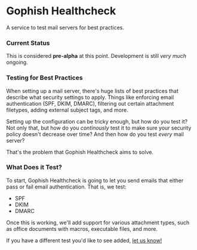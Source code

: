 # Gophish Healthcheck

A service to test mail servers for best practices.

### Current Status

This is considered **pre-alpha** at this point. Development is still _very much_ ongoing.

### Testing for Best Practices

When setting up a mail server, there's huge lists of best practices that describe what security settings to apply. Things like enforcing email authentication (SPF, DKIM, DMARC), filtering out certain attachment filetypes, adding external subject tags, and more.

Setting up the configuration can be tricky enough, but how do you test it? Not only that, but how do you _continously_ test it to make sure your security policy doesn't decrease over time? And then how do you test _every_ mail server?

That's the problem that Gophish Healthcheck aims to solve.

### What Does it Test?

To start, Gophish Healthcheck is going to let you send emails that either pass or fail email authentication. That is, we test:

* SPF
* DKIM
* DMARC

Once this is working, we'll add support for various attachment types, such as office documents with macros, executable files, and more.

If you have a different test you'd like to see added, [let us know!](https://github.com/gophish/healthcheck/issues)
